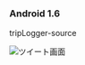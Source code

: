 ### Android 1.6

tripLogger-source

![ツイート画面](https://raw.github.com/wiki/yojio/tripLogger/screenshot/ツイート画面.png)
